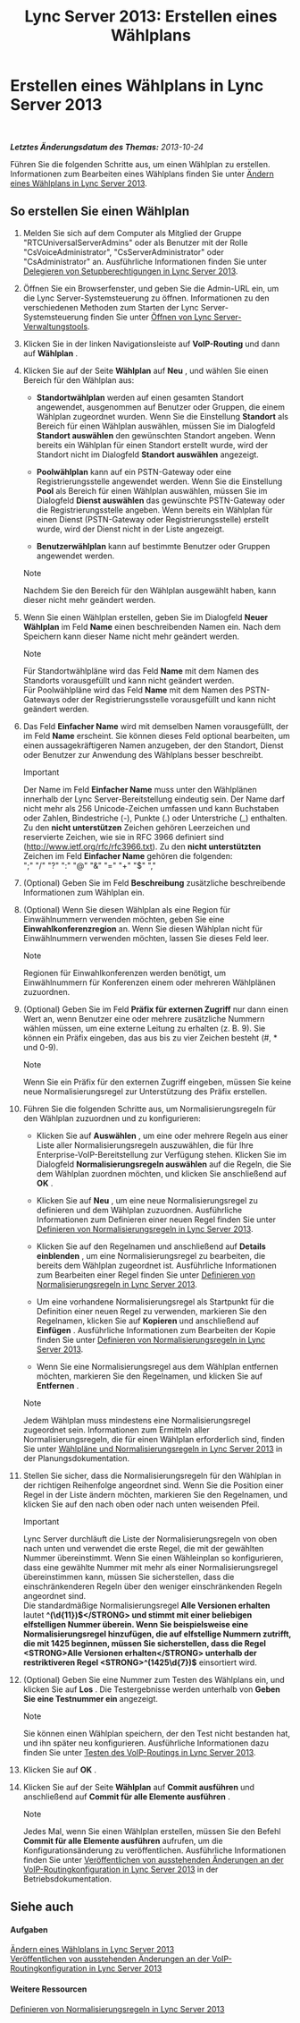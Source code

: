 ﻿---
title: 'Lync Server 2013: Erstellen eines Wählplans'
TOCTitle: Erstellen eines Wählplans
ms:assetid: d2fef3d0-7e78-4591-b712-d62ac71d71a5
ms:mtpsurl: https://technet.microsoft.com/de-de/library/Gg398909(v=OCS.15)
ms:contentKeyID: 49295501
ms.date: 05/19/2016
mtps_version: v=OCS.15
ms.translationtype: HT
---

# Erstellen eines Wählplans in Lync Server 2013

 

_**Letztes Änderungsdatum des Themas:** 2013-10-24_

Führen Sie die folgenden Schritte aus, um einen Wählplan zu erstellen. Informationen zum Bearbeiten eines Wählplans finden Sie unter [Ändern eines Wählplans in Lync Server 2013](lync-server-2013-modify-a-dial-plan.md).

## So erstellen Sie einen Wählplan

1.  Melden Sie sich auf dem Computer als Mitglied der Gruppe "RTCUniversalServerAdmins" oder als Benutzer mit der Rolle "CsVoiceAdministrator", "CsServerAdministrator" oder "CsAdministrator" an. Ausführliche Informationen finden Sie unter [Delegieren von Setupberechtigungen in Lync Server 2013](lync-server-2013-delegate-setup-permissions.md).

2.  Öffnen Sie ein Browserfenster, und geben Sie die Admin-URL ein, um die Lync Server-Systemsteuerung zu öffnen. Informationen zu den verschiedenen Methoden zum Starten der Lync Server-Systemsteuerung finden Sie unter [Öffnen von Lync Server-Verwaltungstools](lync-server-2013-open-lync-server-administrative-tools.md).

3.  Klicken Sie in der linken Navigationsleiste auf **VoIP-Routing** und dann auf **Wählplan** .

4.  Klicken Sie auf der Seite **Wählplan** auf **Neu** , und wählen Sie einen Bereich für den Wählplan aus:
    
      - **Standortwählplan** werden auf einen gesamten Standort angewendet, ausgenommen auf Benutzer oder Gruppen, die einem Wählplan zugeordnet wurden. Wenn Sie die Einstellung **Standort** als Bereich für einen Wählplan auswählen, müssen Sie im Dialogfeld **Standort auswählen** den gewünschten Standort angeben. Wenn bereits ein Wählplan für einen Standort erstellt wurde, wird der Standort nicht im Dialogfeld **Standort auswählen** angezeigt.
    
      - **Poolwählplan** kann auf ein PSTN-Gateway oder eine Registrierungsstelle angewendet werden. Wenn Sie die Einstellung **Pool** als Bereich für einen Wählplan auswählen, müssen Sie im Dialogfeld **Dienst auswählen** das gewünschte PSTN-Gateway oder die Registrierungsstelle angeben. Wenn bereits ein Wählplan für einen Dienst (PSTN-Gateway oder Registrierungsstelle) erstellt wurde, wird der Dienst nicht in der Liste angezeigt.
    
      - **Benutzerwählplan** kann auf bestimmte Benutzer oder Gruppen angewendet werden.
    

    > [!NOTE]
    > Nachdem Sie den Bereich für den Wählplan ausgewählt haben, kann dieser nicht mehr geändert werden.



5.  Wenn Sie einen Wählplan erstellen, geben Sie im Dialogfeld **Neuer Wählplan** im Feld **Name** einen beschreibenden Namen ein. Nach dem Speichern kann dieser Name nicht mehr geändert werden.
    

    > [!NOTE]
    > Für Standortwählpläne wird das Feld <STRONG>Name</STRONG> mit dem Namen des Standorts vorausgefüllt und kann nicht geändert werden.<BR>Für Poolwählpläne wird das Feld <STRONG>Name</STRONG> mit dem Namen des PSTN-Gateways oder der Registrierungsstelle vorausgefüllt und kann nicht geändert werden.



6.  Das Feld **Einfacher Name** wird mit demselben Namen vorausgefüllt, der im Feld **Name** erscheint. Sie können dieses Feld optional bearbeiten, um einen aussagekräftigeren Namen anzugeben, der den Standort, Dienst oder Benutzer zur Anwendung des Wählplans besser beschreibt.
    

    > [!IMPORTANT]
    > Der Name im Feld <STRONG>Einfacher Name</STRONG> muss unter den Wählplänen innerhalb der Lync Server-Bereitstellung eindeutig sein. Der Name darf nicht mehr als 256&nbsp;Unicode-Zeichen umfassen und kann Buchstaben oder Zahlen, Bindestriche (-), Punkte (.) oder Unterstriche (_) enthalten.<BR>Zu den <STRONG>nicht unterstützen</STRONG> Zeichen gehören Leerzeichen und reservierte Zeichen, wie sie in RFC 3966 definiert sind (http://www.ietf.org/rfc/rfc3966.txt). Zu den <STRONG>nicht unterstützten</STRONG> Zeichen im Feld <STRONG>Einfacher Name</STRONG> gehören die folgenden:<BR>";" "/" "?" ":" "@" "&amp;" "=" "+" "$" ","



7.  (Optional) Geben Sie im Feld **Beschreibung** zusätzliche beschreibende Informationen zum Wählplan ein.

8.  (Optional) Wenn Sie diesen Wählplan als eine Region für Einwählnummern verwenden möchten, geben Sie eine **Einwahlkonferenzregion** an. Wenn Sie diesen Wählplan nicht für Einwählnummern verwenden möchten, lassen Sie dieses Feld leer.
    

    > [!NOTE]
    > Regionen für Einwahlkonferenzen werden benötigt, um Einwählnummern für Konferenzen einem oder mehreren Wählplänen zuzuordnen.



9.  (Optional) Geben Sie im Feld **Präfix für externen Zugriff** nur dann einen Wert an, wenn Benutzer eine oder mehrere zusätzliche Nummern wählen müssen, um eine externe Leitung zu erhalten (z. B. 9). Sie können ein Präfix eingeben, das aus bis zu vier Zeichen besteht (\#, \* und 0-9).
    

    > [!NOTE]
    > Wenn Sie ein Präfix für den externen Zugriff eingeben, müssen Sie keine neue Normalisierungsregel zur Unterstützung des Präfix erstellen.



10. Führen Sie die folgenden Schritte aus, um Normalisierungsregeln für den Wählplan zuzuordnen und zu konfigurieren:
    
      - Klicken Sie auf **Auswählen** , um eine oder mehrere Regeln aus einer Liste aller Normalisierungsregeln auszuwählen, die für Ihre Enterprise-VoIP-Bereitstellung zur Verfügung stehen. Klicken Sie im Dialogfeld **Normalisierungsregeln auswählen** auf die Regeln, die Sie dem Wählplan zuordnen möchten, und klicken Sie anschließend auf **OK** .
    
      - Klicken Sie auf **Neu** , um eine neue Normalisierungsregel zu definieren und dem Wählplan zuzuordnen. Ausführliche Informationen zum Definieren einer neuen Regel finden Sie unter [Definieren von Normalisierungsregeln in Lync Server 2013](lync-server-2013-defining-normalization-rules.md).
    
      - Klicken Sie auf den Regelnamen und anschließend auf **Details einblenden** , um eine Normalisierungsregel zu bearbeiten, die bereits dem Wählplan zugeordnet ist. Ausführliche Informationen zum Bearbeiten einer Regel finden Sie unter [Definieren von Normalisierungsregeln in Lync Server 2013](lync-server-2013-defining-normalization-rules.md).
    
      - Um eine vorhandene Normalisierungsregel als Startpunkt für die Definition einer neuen Regel zu verwenden, markieren Sie den Regelnamen, klicken Sie auf **Kopieren** und anschließend auf **Einfügen** . Ausführliche Informationen zum Bearbeiten der Kopie finden Sie unter [Definieren von Normalisierungsregeln in Lync Server 2013](lync-server-2013-defining-normalization-rules.md).
    
      - Wenn Sie eine Normalisierungsregel aus dem Wählplan entfernen möchten, markieren Sie den Regelnamen, und klicken Sie auf **Entfernen** .
    

    > [!NOTE]
    > Jedem Wählplan muss mindestens eine Normalisierungsregel zugeordnet sein. Informationen zum Ermitteln aller Normalisierungsregeln, die für einen Wählplan erforderlich sind, finden Sie unter <A href="lync-server-2013-dial-plans-and-normalization-rules.md">Wählpläne und Normalisierungsregeln in Lync Server 2013</A> in der Planungsdokumentation.



11. Stellen Sie sicher, dass die Normalisierungsregeln für den Wählplan in der richtigen Reihenfolge angeordnet sind. Wenn Sie die Position einer Regel in der Liste ändern möchten, markieren Sie den Regelnamen, und klicken Sie auf den nach oben oder nach unten weisenden Pfeil.
    

    > [!IMPORTANT]
    > Lync Server durchläuft die Liste der Normalisierungsregeln von oben nach unten und verwendet die erste Regel, die mit der gewählten Nummer übereinstimmt. Wenn Sie einen Wähleinplan so konfigurieren, dass eine gewählte Nummer mit mehr als einer Normalisierungsregel übereinstimmen kann, müssen Sie sicherstellen, dass die einschränkenderen Regeln über den weniger einschränkenden Regeln angeordnet sind.<BR>Die standardmäßige Normalisierungsregel <STRONG>Alle Versionen erhalten</STRONG> lautet <STRONG>^(\d{11})$</STRONG> und stimmt mit einer beliebigen elfstelligen Nummer überein. Wenn Sie beispielsweise eine Normalisierungsregel hinzufügen, die auf elfstellige Nummern zutrifft, die mit 1425 beginnen, müssen Sie sicherstellen, dass die Regel <STRONG>Alle Versionen erhalten</STRONG> unterhalb der restriktiveren Regel <STRONG>^(1425\d{7})$</STRONG> einsortiert wird.



12. (Optional) Geben Sie eine Nummer zum Testen des Wählplans ein, und klicken Sie auf **Los** . Die Testergebnisse werden unterhalb von **Geben Sie eine Testnummer ein** angezeigt.
    

    > [!NOTE]
    > Sie können einen Wählplan speichern, der den Test nicht bestanden hat, und ihn später neu konfigurieren. Ausführliche Informationen dazu finden Sie unter <A href="lync-server-2013-test-voice-routing.md">Testen des VoIP-Routings in Lync Server 2013</A>.



13. Klicken Sie auf **OK** .

14. Klicken Sie auf der Seite **Wählplan** auf **Commit ausführen** und anschließend auf **Commit für alle Elemente ausführen** .
    

    > [!NOTE]
    > Jedes Mal, wenn Sie einen Wählplan erstellen, müssen Sie den Befehl <STRONG>Commit für alle Elemente ausführen</STRONG> aufrufen, um die Konfigurationsänderung zu veröffentlichen. Ausführliche Informationen finden Sie unter <A href="lync-server-2013-publish-pending-changes-to-the-voice-routing-configuration.md">Veröffentlichen von ausstehenden Änderungen an der VoIP-Routingkonfiguration in Lync Server 2013</A> in der Betriebsdokumentation.



## Siehe auch

#### Aufgaben

[Ändern eines Wählplans in Lync Server 2013](lync-server-2013-modify-a-dial-plan.md)  
[Veröffentlichen von ausstehenden Änderungen an der VoIP-Routingkonfiguration in Lync Server 2013](lync-server-2013-publish-pending-changes-to-the-voice-routing-configuration.md)  

#### Weitere Ressourcen

[Definieren von Normalisierungsregeln in Lync Server 2013](lync-server-2013-defining-normalization-rules.md)

